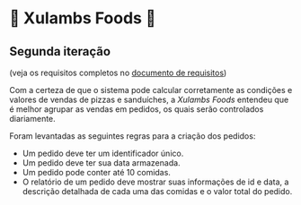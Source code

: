 ﻿# 🍕 Xulambs Foods 🍔

## Segunda iteração
(veja os requisitos completos no [documento de requisitos](doc/requisitos.md))

Com a certeza de que o sistema pode calcular corretamente as condições e valores de vendas de pizzas e sanduíches, a _Xulambs Foods_ entendeu que é melhor agrupar as vendas em pedidos, os quais serão controlados diariamente. 

Foram levantadas as seguintes regras para a criação dos pedidos:
- Um pedido deve ter um identificador único.
- Um pedido deve ter sua data armazenada.
- Um pedido pode conter até 10 comidas. 
- O relatório de um pedido deve mostrar suas informações de id e data, a descrição detalhada de cada uma das comidas e o valor total do pedido.
